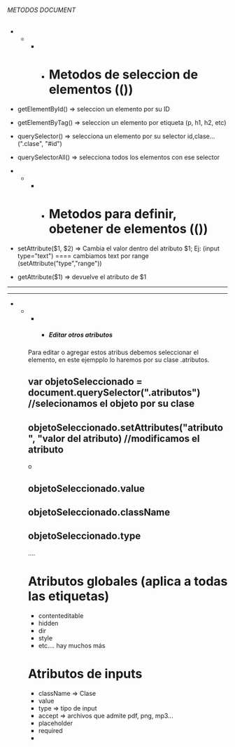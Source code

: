 ###### METODOS DOCUMENT

- - * * # Metodos de seleccion de elementos (())
- getElementById() => seleccion un elemento por su ID
- getElementByTag() => seleccion un elemento por etiqueta (p, h1, h2, etc)
- querySelector() => selecciona un elemento por su selector id,clase... (".clase", "#id")
- querySelectorAll() => selecciona todos los elementos con ese selector

- - * * # Metodos para definir, obetener  de elementos (())
- setAttribute($1, $2) => Cambia el valor dentro del atributo $1; Ej: (input type="text") ==== cambiamos text por range (setAttribute("type","range"))
- getAttribute($1) => devuelve el atributo de $1 
- - - - - - - - - - - - - - - - - - - - - - - - - - - - - - - - - - - - - - - - - - - - - - - - - - - - - - - - - - - - - - - - - - - - - - - - - - - -
- - - - - - - - - - - - - - - - - - - - - - - - - - - - - - - - - - - - - - - - - - - - - - - - - - - - - - - - - - - - - - - - - - - - - - - - - - - -
- - * * ##### Editar otros atributos ##### 
    Para editar o agregar estos atribus debemos seleccionar el elemento, en este ejempplo lo haremos por su clase .atributos.
       ## var objetoSeleccionado = document.querySelector(".atributos") //selecionamos el objeto por su clase
       ## objetoSeleccionado.setAttributes("atributo", "valor del atributo) //modificamos el atributo
       o
       ## objetoSeleccionado.value
       ## objetoSeleccionado.className
       ## objetoSeleccionado.type
       ....

    # Atributos globales (aplica a todas las etiquetas)
    - contenteditable
    - hidden
    - dir
    - style
    - etc.... hay muchos más

    # Atributos de inputs
    - className => Clase
    - value
    - type => tipo de input 
    - accept => archivos que admite pdf, png, mp3...
    - placeholder
    - required
    -  